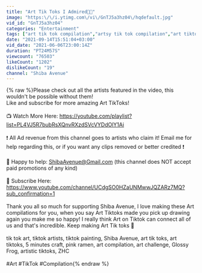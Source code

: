 ```yaml
---
title: "Art Tik Toks I Admired🎨✨"
image: "https:\/\/i.ytimg.com\/vi\/GnTJ5a3hz04\/hqdefault.jpg"
vid_id: "GnTJ5a3hz04"
categories: "Entertainment"
tags: ["art tik tok compilation","artsy tik tok compilation","art tiktok compilation"]
date: "2021-09-14T15:51:04+03:00"
vid_date: "2021-06-06T23:00:14Z"
duration: "PT24M57S"
viewcount: "76503"
likeCount: "1202"
dislikeCount: "19"
channel: "Shiba Avenue"
---
```

{% raw %}Please check out all the artists featured in the video, this wouldn't be possible without them!<br />Like and subscribe for more amazing Art TikToks!<br /><br />📺  Watch More Here: <a rel="nofollow" target="blank" href="https://youtube.com/playlist?list=PL4VJ5R7bubRsXQnvRXzdSVcVYDdOlY1Ai">https://youtube.com/playlist?list=PL4VJ5R7bubRsXQnvRXzdSVcVYDdOlY1Ai</a><br /><br />❗ All Ad revenue from this channel goes to artists who claim it! Email me for help regarding this, or if you want any clips removed or better credited ❗<br /><br />🌟 Happy to help: ShibaAvenue@Gmail.com (this channel does NOT accept paid promotions of any kind)<br /><br />🥺  Subscribe Here: <a rel="nofollow" target="blank" href="https://www.youtube.com/channel/UCdgSO0HZaUNMwwJQZARz7MQ?sub_confirmation=1">https://www.youtube.com/channel/UCdgSO0HZaUNMwwJQZARz7MQ?sub_confirmation=1</a><br /><br />Thank you all so much for supporting Shiba Avenue, I love making these Art compilations for you, when you say Art Tiktoks made you pick up drawing again you make me so happy! I really think Art on Tiktok can connect all of us and that's incredible. Keep making Art Tik toks 🎨<br /><br />tik tok art, tiktok artists, tiktok painting, Shiba Avenue, art tik toks, art tiktoks, 5 minutes craft, pink ramen, art compilation, art challenge, Glossy Frog, artistic tiktoks, ZHC<br /><br />#Art #TikTok #Compilation{% endraw %}
